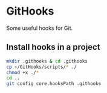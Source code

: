 # GitHooks
Some useful hooks for Git.

## Install hooks in a project

```bash
mkdir .githooks & cd .githooks
cp ~/GitHooks/scripts/* ./
chmod +x ./*
cd ..
git config core.hooksPath .githooks
```
